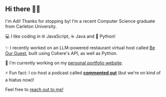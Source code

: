## Hi there 👋🏾

I'm Adi! Thanks for stopping by! I’m a recent Computer Science graduate from Carleton University.

💻 I like coding in 🌐 JavaScript, ☕ Java and 🐍 Python!

✨ I recently worked on an LLM-powered restaurant virtual host called [Be Our Guest](https://github.com/AdiChops/be-our-guest), built using Cohere's API, as well as Python.

🔨 I'm currently working on my [personal portfolio website](https://adichops.github.io).

⚡ Fun fact: I co-host a podcast called [**commented out**](https://linktr.ee/commented.out) (but we're on kind of a hiatus now)!


Feel free to [reach out to me!](mailto:aaditya.chopra@carleton.ca)
